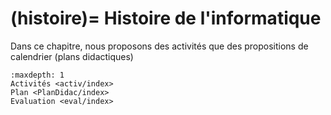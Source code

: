 (histoire)=
Histoire de l'informatique
===========================

Dans ce chapitre, nous proposons des activités que des propositions de calendrier (plans didactiques)

```{toctree}
:maxdepth: 1
Activités <activ/index>
Plan <PlanDidac/index>
Evaluation <eval/index>
```

